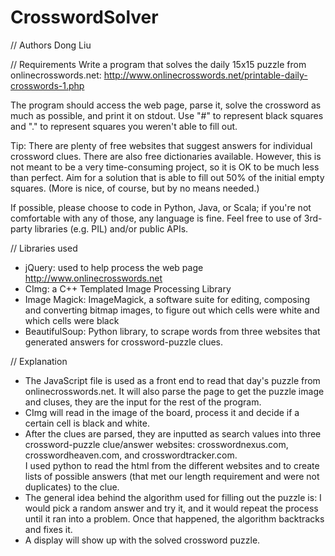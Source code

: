 CrosswordSolver
=======================

// Authors
  Dong Liu

// Requirements
Write a program that solves the daily 15x15 puzzle from onlinecrosswords.net:
http://www.onlinecrosswords.net/printable-daily-crosswords-1.php

The program should access the web page, parse it, solve the crossword
as much as possible, and print it on stdout. Use "#" to represent
black squares and "." to represent squares you weren't able to fill
out.

Tip: There are plenty of free websites that suggest answers for
individual crossword clues. There are also free dictionaries
available. However, this is not meant to be a very time-consuming
project, so it is OK to be much less than perfect. Aim for a solution
that is able to fill out 50% of the initial empty squares. (More is
nice, of course, but by no means needed.)

If possible, please choose to code in Python, Java, or Scala; if
you're not comfortable with any of those, any language is fine. Feel
free to use of 3rd-party libraries (e.g. PIL) and/or public APIs.


// Libraries used
  - jQuery: used to help process the web page http://www.onlinecrosswords.net 
  - CImg: a C++ Templated Image Processing Library
  - Image Magick: ImageMagick, a software suite for editing, composing and 
  	converting bitmap images, to figure out which cells were white 
  	and which cells were black
  - BeautifulSoup: Python library, to scrape words from three websites that 
  	generated answers for crossword-puzzle clues.


// Explanation
  - The JavaScript file is used as a front end to read that day's puzzle from 
  	onlinecrosswords.net. It will also parse the page to get the puzzle image 
  	and cluses, they are the input for the rest of the program.
  - CImg will read in the image of the board, process it and decide if a certain 
  	cell is black and white. 
  - After the clues are parsed, they are inputted as search values into three 
  	crossword-puzzle clue/answer websites: crosswordnexus.com, 
  	crosswordheaven.com, and crosswordtracker.com.  
	I used python to read the html from the different websites and to create 
	lists of possible answers (that met our length requirement and were not 
	duplicates) to the clue. 
  - The general idea behind the algorithm used for filling out the puzzle is: 
	I would pick a random answer and try it, and it would repeat the process 
	until it ran into a problem. Once that happened, the algorithm backtracks 
	and fixes it.
  - A display will show up with the solved crossword puzzle.

